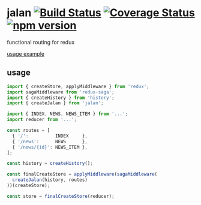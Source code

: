 # jalan [![Build Status](https://travis-ci.org/barbuza/jalan.svg?branch=master)](https://travis-ci.org/barbuza/jalan) [![Coverage Status](https://coveralls.io/repos/github/barbuza/jalan/badge.svg?branch=master)](https://coveralls.io/github/barbuza/jalan?branch=master) [![npm version](https://badge.fury.io/js/jalan.svg)](https://badge.fury.io/js/jalan)

functional routing for redux

[usage example](tests/browser.js)

## usage
```js
import { createStore, applyMiddleware } from 'redux';
import sagaMiddleware from 'redux-saga';
import { createHistory } from 'history';
import { createJalan } from 'jalan';

import { INDEX, NEWS, NEWS_ITEM } from '...';
import reducer from '...';

const routes = [
  { '/':          INDEX     },
  { '/news':      NEWS      },
  { '/news/{id}': NEWS_ITEM },
];

const history = createHistory();

const finalCreateStore = applyMiddleware(sagaMiddleware(
  createJalan(history, routes)
))(createStore);

const store = finalCreateStore(reducer);
```
